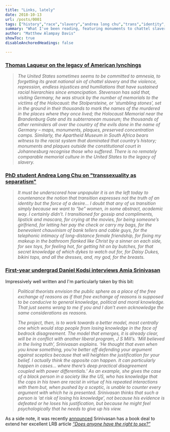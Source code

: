 ```yaml
---
title: "Links, lately"
date: 2018-10-13
url: /posts/0001
tags: ["history","race","slavery","andrea long chu","trans","identity","amia srinivasan","philosophy","epistemology","politics"]
summary: "What I've been reading, featuring monuments to chattel slavery; 'transsexuality as separatism'; and 'genealogical anxiety'"
author: "Matthew Alampay Davis"
showToc: true
disableAnchoredHeadings: false

---
```


### [Thomas Laqueur on the legacy of American lynchings](https://www.lrb.co.uk/v40/n19/thomas-laqueur/lynched-for-drinking-from-a-white-mans-well)

> *The United States sometimes seems to be committed to amnesia, to forgetting its great national sin of chattel slavery and the violence, repression, endless injustices and humiliations that have sustained racial hierarchies since emancipation. Stevenson has said that, visiting Germany, he was struck by the number of memorials to the victims of the Holocaust: the Stolpersteine, or ‘stumbling stones’, set in the ground in their thousands to mark the names of the murdered in the places where they once lived; the Holocaust Memorial near the Brandenburg Gate and its subterranean museum; the thousands of other reminders all over the country of the evils done in the name of Germany – maps, monuments, plaques, preserved concentration camps. Similarly, the Apartheid Museum in South Africa bears witness to the racist system that dominated that country’s history; monuments and plaques outside the constitutional court in Johannesburg recognise those who suffered. There is no remotely comparable memorial culture in the United States to the legacy of slavery.*

### [PhD student Andrea Long Chu on "transsexuality as separatism"](https://www.nplusonemag.com/issue-30/essays/on-liking-women/)

> *It must be underscored how unpopular it is on the left today to countenance the notion that transition expresses not the truth of an identity but the force of a desire… I doubt that any of us transition simply because we want to “be” women, in some abstract, academic way. I certainly didn’t. I transitioned for gossip and compliments, lipstick and mascara, for crying at the movies, for being someone’s girlfriend, for letting her pay the check or carry my bags, for the benevolent chauvinism of bank tellers and cable guys, for the telephonic intimacy of long-distance female friendship, for fixing my makeup in the bathroom flanked like Christ by a sinner on each side, for sex toys, for feeling hot, for getting hit on by butches, for that secret knowledge of which dykes to watch out for, for Daisy Dukes, bikini tops, and all the dresses, and, my god, for the breasts.*

### [First-year undergrad Daniel Kodsi interviews Amia Srinivasan](https://www.the-orb.org/post/genealogical-anxiety)

Impressively well written and I'm particularly taken by this bit:

> *Political theorists envision the public sphere as a place of the free exchange of reasons as if that free exchange of reasons is supposed to be conducive to general knowledge, political and moral knowledge. That just seems wrong to me if you and I don’t even acknowledge the same considerations as reasons.*
> 
> *The project, then, is to work towards a better model, most centrally one which would stop people from losing knowledge in the face of bedrock disagreement. The model that emerges, it is already clear, will be in conflict with another liberal program, J S Mill’s. ‘Mill believed in the living truth’, Srinivasan explains. ‘He thought that even when you know something, you’re better off defending your argument against sceptics because that will heighten the justification for your belief. I actually think the opposite can happen. It can particularly happen in cases… where there’s deep practical disagreement coupled with power differentials.’ As an example, she gives the case of a black person in a society like the US, who has knowledge that the cops in his town are racist in virtue of his repeated interactions with them but, when pushed by a sceptic, is unable to counter every argument with which he is presented. Srinivasan thinks that such a person is ‘at risk of losing his knowledge’, not because his evidence is defeated or he loses his justification, but because he might feel psychologically that he needs to give up his view.*

As a side note, it was recently [announced](https://www.thebookseller.com/news/sex-appeal-sweeps-fbf-oxford-don-goes-10-countries-874141) Srinivasan has a book deal to extend her excellent LRB article [*“Does anyone have the right to sex?”*](https://www.lrb.co.uk/the-paper/v40/n06/amia-srinivasan/does-anyone-have-the-right-to-sex)